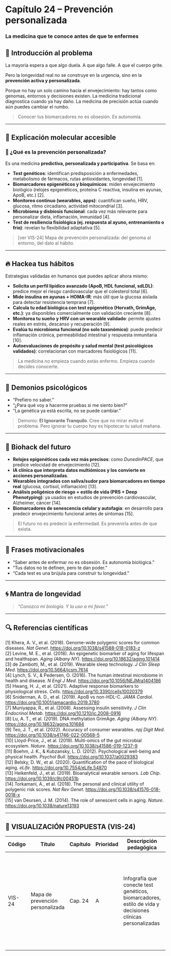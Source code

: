 # Capítulo 24 – Prevención personalizada  
### La medicina que te conoce antes de que te enfermes

## 🧠 Introducción al problema

La mayoría espera a que algo duela. A que algo falle. A que el cuerpo grite.

Pero la longevidad real no se construye en la urgencia, sino en la **prevención activa y personalizada**.

Porque no hay un solo camino hacia el envejecimiento: hay tantos como genomas, entornos y decisiones existen. La medicina tradicional diagnostica cuando ya hay daño. La medicina de precisión actúa cuando aún puedes cambiar el rumbo.

> Conocer tus biomarcadores no es obsesión. Es autonomía.

---

## 🧬 Explicación molecular accesible

### 🔹 ¿Qué es la prevención personalizada?

Es una medicina **predictiva, personalizada y participativa**. Se basa en:

- **Test genéticos**: identifican predisposición a enfermedades, metabolismo de fármacos, rutas antioxidantes, longevidad [1].  
- **Biomarcadores epigenéticos y bioquímicos**: miden envejecimiento biológico (relojes epigenéticos, proteína C reactiva, insulina en ayunas, ApoB, etc.) [2].  
- **Monitoreo continuo (wearables, apps)**: cuantifican sueño, HRV, glucosa, ritmo circadiano, actividad mitocondrial [3].  
- **Microbioma y disbiosis funcional**: cada vez más relevante para personalizar dieta, inflamación, inmunidad [4].  
- **Test de resiliencia fisiológica (ej. respuesta al ayuno, entrenamiento o frío)**: revelan tu flexibilidad adaptativa [5].

> [ver VIS-24] Mapa de prevención personalizada: del genoma al entorno, del dato al hábito.

---

## 🔥 Hackea tus hábitos

Estrategias validadas en humanos que puedes aplicar ahora mismo:

- **Solicita un perfil lipídico avanzado (ApoB, HDL funcional, sdLDL)**: predice mejor el riesgo cardiovascular que el colesterol total [6].  
- **Mide insulina en ayunas + HOMA-IR**: más útil que la glucosa aislada para detectar resistencia temprana [7].  
- **Calcula tu edad biológica con test epigenético (Horvath, GrimAge, etc.)**: ya disponibles comercialmente con validación creciente [8].  
- **Monitorea tu sueño y HRV con un wearable validado**: permite ajustes reales en estrés, descanso y recuperación [9].  
- **Evalúa tu microbioma funcional (no solo taxonómico)**: puede predecir inflamación crónica, permeabilidad intestinal y respuesta inmunitaria [10].  
- **Autoevaluaciones de propósito y salud mental (test psicológicos validados)**: correlacionan con marcadores fisiológicos [11].

> La medicina no empieza cuando estás enfermo. Empieza cuando decides conocerte.

---

## 🧠 Demonios psicológicos

- “Prefiero no saber.”  
- “¿Para qué voy a hacerme pruebas si me siento bien?”  
- “La genética ya está escrita, no se puede cambiar.”

> Demonio: **El Ignorante Tranquilo**. Cree que no mirar evita el problema. Pero ignorar tu cuerpo hoy es hipotecar tu salud mañana.

---

## 🚀 Biohack del futuro

- **Relojes epigenéticos cada vez más precisos**: como *DunedinPACE*, que predice velocidad de envejecimiento [12].  
- **IA clínica que interpreta datos multiómicos y los convierte en acciones personalizadas**.  
- **Wearables integrados con saliva/sudor para biomarcadores en tiempo real** (glucosa, cortisol, inflamación) [13].  
- **Análisis poligénico de riesgo + estilo de vida (PRS + Deep Phenotyping)**: ya usados en estudios de prevención cardiovascular, Alzheimer, cáncer [14].  
- **Biomarcadores de senescencia celular y autofagia**: en desarrollo para predecir envejecimiento funcional antes de síntomas [15].

> El futuro no es predecir la enfermedad. Es prevenirla antes de que exista.

---

## 💬 Frases motivacionales

- “Saber antes de enfermar no es obsesión. Es autonomía biológica.”  
- “Tus datos no te definen, pero te dan poder.”  
- “Cada test es una brújula para construir tu longevidad.”

---

## 🌀 Mantra de longevidad

> *“Conozco mi biología. Y la uso a mi favor.”*

---

## 🔍 Referencias científicas

[1] Khera, A. V., et al. (2018). Genome-wide polygenic scores for common diseases. *Nat Genet*. https://doi.org/10.1038/s41588-018-0183-z  
[2] Levine, M. E., et al. (2018). An epigenetic biomarker of aging for lifespan and healthspan. *Aging (Albany NY)*. https://doi.org/10.18632/aging.101414  
[3] de Zambotti, M., et al. (2019). Wearable sleep technology. *J Clin Sleep Med*. https://doi.org/10.5664/jcsm.7614  
[4] Lynch, S. V., & Pedersen, O. (2016). The human intestinal microbiome in health and disease. *N Engl J Med*. https://doi.org/10.1056/NEJMra1404186  
[5] Hwang, H. J., et al. (2021). Adaptive response biomarkers to physiological stress. *Cells*. https://doi.org/10.3390/cells10020379  
[6] Sniderman, A. D., et al. (2019). ApoB vs non-HDL-C. *JAMA Cardiol*. https://doi.org/10.1001/jamacardio.2019.3780  
[7] Muniyappa, R., et al. (2008). Assessing insulin sensitivity. *J Clin Endocrinol Metab*. https://doi.org/10.1210/jc.2008-0916  
[8] Lu, A. T., et al. (2019). DNA methylation GrimAge. *Aging (Albany NY)*. https://doi.org/10.18632/aging.101684  
[9] Teo, J. T., et al. (2022). Accuracy of consumer wearables. *npj Digit Med*. https://doi.org/10.1038/s41746-022-00568-5  
[10] Lloyd-Price, J., et al. (2019). Multi-omics of the gut microbial ecosystem. *Nature*. https://doi.org/10.1038/s41586-019-1237-9  
[11] Boehm, J. K., & Kubzansky, L. D. (2012). Psychological well-being and physical health. *Psychol Bull*. https://doi.org/10.1037/a0029383  
[12] Belsky, D. W., et al. (2020). Quantification of the pace of biological aging. *eLife*. https://doi.org/10.7554/eLife.54870  
[13] Heikenfeld, J., et al. (2019). Bioanalytical wearable sensors. *Lab Chip*. https://doi.org/10.1039/c9lc00451b  
[14] Torkamani, A., et al. (2018). The personal and clinical utility of polygenic risk scores. *Nat Rev Genet*. https://doi.org/10.1038/s41576-018-0018-x  
[15] van Deursen, J. M. (2014). The role of senescent cells in aging. *Nature*. https://doi.org/10.1038/nature13193  

---

## 🎨 VISUALIZACIÓN PROPUESTA (VIS-24)

| Código  | Título                               | Capítulo | Prioridad | Descripción pedagógica                                                                               | Prompt IA                                                                                                                                               | Generada | Enlace |
|---------|---------------------------------------|----------|-----------|--------------------------------------------------------------------------------------------------------|----------------------------------------------------------------------------------------------------------------------------------------------------------|----------|--------|
| VIS-24  | Mapa de prevención personalizada      | Cap. 24  | A         | Infografía que conecte test genéticos, biomarcadores, estilo de vida y decisiones clínicas personalizadas | “Systems biology diagram showing flow from DNA and biomarkers to lifestyle interventions and clinical decisions, labeled, elegant, medical design”       | ⬜        | —      |

